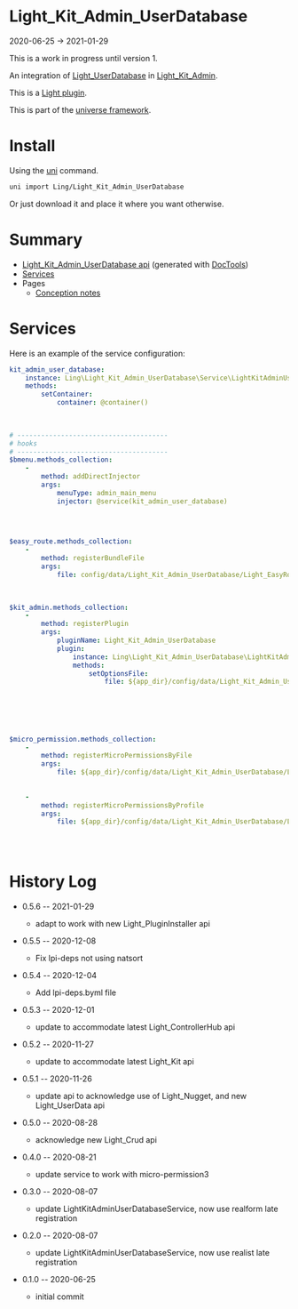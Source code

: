 Light_Kit_Admin_UserDatabase
===========
2020-06-25 -> 2021-01-29


This is a work in progress until version 1.


An integration of [Light_UserDatabase](https://github.com/lingtalfi/Light_UserDatabase) in  [Light_Kit_Admin](https://github.com/lingtalfi/Light_Kit_Admin). 


This is a [Light plugin](https://github.com/lingtalfi/Light/blob/master/doc/pages/plugin.md).

This is part of the [universe framework](https://github.com/karayabin/universe-snapshot).


Install
==========
Using the [uni](https://github.com/lingtalfi/universe-naive-importer) command.
```bash
uni import Ling/Light_Kit_Admin_UserDatabase
```

Or just download it and place it where you want otherwise.






Summary
===========
- [Light_Kit_Admin_UserDatabase api](https://github.com/lingtalfi/Light_Kit_Admin_UserDatabase/blob/master/doc/api/Ling/Light_Kit_Admin_UserDatabase.md) (generated with [DocTools](https://github.com/lingtalfi/DocTools))
- [Services](#services)
- Pages
    - [Conception notes](https://github.com/lingtalfi/Light_Kit_Admin_UserDatabase/blob/master/doc/pages/conception-notes.md)






Services
=========


Here is an example of the service configuration:

```yaml
kit_admin_user_database: 
    instance: Ling\Light_Kit_Admin_UserDatabase\Service\LightKitAdminUserDatabaseService
    methods: 
        setContainer: 
            container: @container()
        
    

# --------------------------------------
# hooks
# --------------------------------------
$bmenu.methods_collection: 
    - 
        method: addDirectInjector
        args: 
            menuType: admin_main_menu
            injector: @service(kit_admin_user_database)
        

    

$easy_route.methods_collection: 
    - 
        method: registerBundleFile
        args: 
            file: config/data/Light_Kit_Admin_UserDatabase/Light_EasyRoute/lka_userdatabase_routes.byml
        
    

$kit_admin.methods_collection: 
    - 
        method: registerPlugin
        args: 
            pluginName: Light_Kit_Admin_UserDatabase
            plugin: 
                instance: Ling\Light_Kit_Admin_UserDatabase\LightKitAdminPlugin\LightKitAdminUserDatabaseLkaPlugin
                methods: 
                    setOptionsFile: 
                        file: ${app_dir}/config/data/Light_Kit_Admin_UserDatabase/Light_Kit_Admin/lka-options.byml
                    
                
            
        
    

$micro_permission.methods_collection: 
    - 
        method: registerMicroPermissionsByFile
        args: 
            file: ${app_dir}/config/data/Light_Kit_Admin_UserDatabase/Light_MicroPermission/lka_userdatabase-micro-permissions.byml
        
    
    - 
        method: registerMicroPermissionsByProfile
        args: 
            file: ${app_dir}/config/data/Light_Kit_Admin_UserDatabase/Light_MicroPermission/kit_admin_user_database.profile.generated.byml
        

    
```



History Log
=============

- 0.5.6 -- 2021-01-29

    - adapt to work with new Light_PluginInstaller api
  
- 0.5.5 -- 2020-12-08

    - Fix lpi-deps not using natsort

- 0.5.4 -- 2020-12-04

    - Add lpi-deps.byml file

- 0.5.3 -- 2020-12-01

    - update to accommodate latest Light_ControllerHub api
    
- 0.5.2 -- 2020-11-27

    - update to accommodate latest Light_Kit api
    
- 0.5.1 -- 2020-11-26

    - update api to acknowledge use of Light_Nugget, and new Light_UserData api
    
- 0.5.0 -- 2020-08-28

    - acknowledge new Light_Crud api  
    
- 0.4.0 -- 2020-08-21

    - update service to work with micro-permission3
    
- 0.3.0 -- 2020-08-07

    - update LightKitAdminUserDatabaseService, now use realform late registration
    
- 0.2.0 -- 2020-08-07

    - update LightKitAdminUserDatabaseService, now use realist late registration

- 0.1.0 -- 2020-06-25

    - initial commit